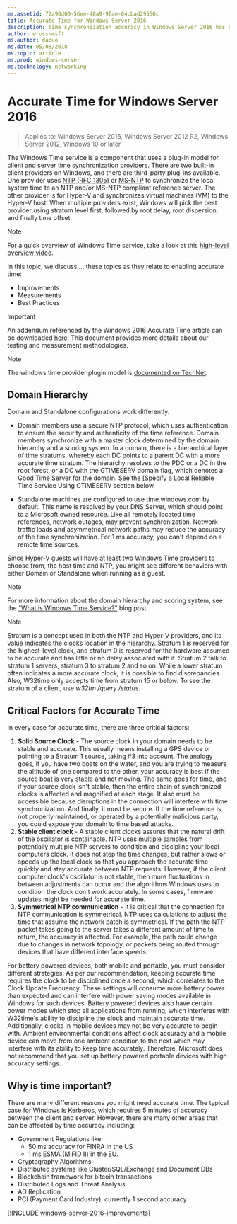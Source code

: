 ```yaml
---
ms.assetid: 72a90d00-56ee-48a9-9fae-64cbad29556c
title: Accurate Time for Windows Server 2016
description: Time synchronization accuracy in Windows Server 2016 has been improved substantially, while maintaining full backwards NTP compatibility with older Windows versions.
author: eross-msft
ms.author: dacuo
ms.date: 05/08/2018
ms.topic: article
ms.prod: windows-server
ms.technology: networking
---
```


# Accurate Time for Windows Server 2016

>Applies to: Windows Server 2016, Windows Server 2012 R2, Windows Server 2012, Windows 10 or later

The Windows Time service is a component that uses a plug-in model for client and server time synchronization providers.  There are two built-in client providers on Windows, and there are third-party plug-ins available. One provider uses [NTP (RFC 1305)](https://tools.ietf.org/html/rfc1305) or [MS-NTP](https://msdn.microsoft.com/library/cc246877.aspx) to synchronize the local system time to an NTP and/or MS-NTP compliant reference server. The other provider is for Hyper-V and synchronizes virtual machines (VM) to the Hyper-V host.  When multiple providers exist, Windows will pick the best provider using stratum level first, followed by root delay, root dispersion, and finally time offset.

> [!NOTE]
> For a quick overview of Windows Time service, take a look at this [high-level overview video](https://aka.ms/WS2016TimeVideo).

In this topic, we discuss ... these topics as they relate to enabling accurate time: 

- Improvements
- Measurements
- Best Practices

> [!IMPORTANT]
> An addendum referenced by the Windows 2016 Accurate Time article can be downloaded [here](https://windocs.blob.core.windows.net/windocs/WindowsTimeSyncAccuracy_Addendum.pdf).  This document provides more details about our testing and measurement methodologies.

> [!NOTE] 
> The windows time provider plugin model is [documented on TechNet](https://msdn.microsoft.com/library/windows/desktop/ms725475%28v=vs.85%29.aspx).

## Domain Hierarchy
Domain and Standalone configurations work differently.

- Domain members use a secure NTP protocol, which uses authentication to ensure the security and authenticity of the time reference.  Domain members synchronize with a master clock determined by the domain hierarchy and a scoring system.  In a domain, there is a hierarchical layer of time stratums, whereby each DC points to a parent DC with a more accurate time stratum.  The hierarchy resolves to the PDC or a DC in the root forest, or a DC with the GTIMESERV domain flag, which denotes a Good Time Server for the domain.  See the [Specify a Local Reliable Time Service Using GTIMESERV section below.

- Standalone machines are configured to use time.windows.com by default.  This name is resolved by your DNS Server, which should point to a Microsoft owned resource.  Like all remotely located time references, network outages, may prevent synchronization.  Network traffic loads and asymmetrical network paths may reduce the accuracy of the time synchronization.  For 1 ms accuracy, you can't depend on a remote time sources.

Since Hyper-V guests will have at least two Windows Time providers to choose from, the host time and NTP, you might see different behaviors with either Domain or Standalone when running as a guest.

> [!NOTE] 
> For more information about the domain hierarchy and scoring system, see the [“What is Windows Time Service?”](https://blogs.msdn.microsoft.com/w32time/2007/07/07/what-is-windows-time-service/) blog post.

> [!NOTE]
> Stratum is a concept used in both the NTP and Hyper-V providers, and its value indicates the clocks location in the hierarchy.  Stratum 1 is reserved for the highest-level clock, and stratum 0 is reserved for the hardware assumed to be accurate and has little or no delay associated with it.  Stratum 2 talk to stratum 1 servers, stratum 3 to stratum 2 and so on.  While a lower stratum often indicates a more accurate clock, it is possible to find discrepancies.  Also, W32time only accepts time from stratum 15 or below.  To see the stratum of a client, use *w32tm /query /status*.

## Critical Factors for Accurate Time
In every case for accurate time, there are three critical factors:

1. **Solid Source Clock** - The source clock in your domain needs to be stable and accurate. This usually means installing a GPS device or pointing to a Stratum 1 source, taking #3 into account. The analogy goes, if you have two boats on the water, and you are trying to measure the altitude of one compared to the other, your accuracy is best if the source boat is very stable and not moving. The same goes for time, and if your source clock isn't stable, then the entire chain of synchronized clocks is affected and magnified at each stage. It also must be accessible because disruptions in the connection will interfere with time synchronization. And finally, it must be secure. If the time reference is not properly maintained, or operated by a potentially malicious party, you could expose your domain to time based attacks.
2. **Stable client clock** - A stable client clocks assures that the natural drift of the oscillator is containable.  NTP uses multiple samples from potentially multiple NTP servers to condition and discipline your local computers clock.  It does not step the time changes, but rather slows or speeds up the local clock so that you approach the accurate time quickly and stay accurate between NTP requests.  However, if the client computer clock's oscillator is not stable, then more fluctuations in between adjustments can occur and the algorithms Windows uses to condition the clock don't work accurately.  In some cases, firmware updates might be needed for accurate time.
3. **Symmetrical NTP communication** - It is critical that the connection for NTP communication is symmetrical.  NTP uses calculations to adjust the time that assume the network patch is symmetrical.  If the path the NTP packet takes going to the server takes a different amount of time to return, the accuracy is affected.  For example, the path could change due to changes in network topology, or packets being routed through devices that have different interface speeds.

For battery powered devices, both mobile and portable, you must consider different strategies.  As per our recommendation, keeping accurate time requires the clock to be disciplined once a second, which correlates to the Clock Update Frequency. These settings will consume more battery power than expected and can interfere with power saving modes available in Windows for such devices. Battery powered devices also have certain power modes which stop all applications from running, which interferes with W32time's ability to discipline the clock and maintain accurate time. Additionally, clocks in mobile devices may not be very accurate to begin with.  Ambient environmental conditions affect clock accuracy and a mobile device can move from one ambient condition to the next which may interfere with its ability to keep time accurately.  Therefore, Microsoft does not recommend that you set up battery powered portable devices with high accuracy settings. 

## Why is time important?  
There are many different reasons you might need accurate time.  The typical case for Windows is Kerberos, which requires 5 minutes of accuracy between the client and server.  However, there are many other areas that can be affected by time accuracy including:


- Government Regulations like:
	- 50 ms accuracy for FINRA in the US
	- 1 ms ESMA (MiFID II) in the EU.
- Cryptography Algorithms
- Distributed systems like Cluster/SQL/Exchange and Document DBs
- Blockchain framework for bitcoin transactions
- Distributed Logs and Threat Analysis 
- AD Replication
- PCI (Payment Card Industry), currently 1 second accuracy



[!INCLUDE [windows-server-2016-improvements](windows-server-2016-improvements.md)]

